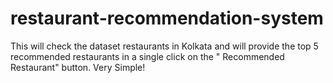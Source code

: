 # restaurant-recommendation-system
This will check the dataset restaurants in Kolkata and will provide the top 5 recommended restaurants in a single click on the " Recommended Restaurant" button. Very Simple!
